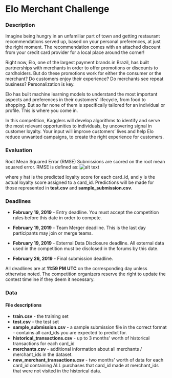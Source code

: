 # Elo Merchant Challenge

### Description
Imagine being hungry in an unfamiliar part of town and getting restaurant recommendations served up, based on your personal preferences, at just the right moment. The recommendation comes with an attached discount from your credit card provider for a local place around the corner!

Right now, Elo, one of the largest payment brands in Brazil, has built partnerships with merchants in order to offer promotions or discounts to cardholders. But do these promotions work for either the consumer or the merchant? Do customers enjoy their experience? Do merchants see repeat business? Personalization is key.

Elo has built machine learning models to understand the most important aspects and preferences in their customers’ lifecycle, from food to shopping. But so far none of them is specifically tailored for an individual or profile. This is where you come in.

In this competition, Kagglers will develop algorithms to identify and serve the most relevant opportunities to individuals, by uncovering signal in customer loyalty. Your input will improve customers’ lives and help Elo reduce unwanted campaigns, to create the right experience for customers.

### Evaluation
Root Mean Squared Error (RMSE)
Submissions are scored on the root mean squared error. RMSE is defined as:
![alt text](https://cdn-images-1.medium.com/max/1600/1*9hQVcasuwx5ddq_s3MFCyw.gif)

where y hat is the predicted loyalty score for each card_id, and y is the actual loyalty score assigned to a card_id. Predictions will be made for those represented in **test.csv** and **sample_submission.csv**.

### Deadlines 
* **February 19, 2019** - Entry deadline. You must accept the competition rules before this date in order to compete.

* **February 19, 2019** - Team Merger deadline. This is the last day participants may join or merge teams.

* **February 19, 2019** - External Data Disclosure deadline. All external data used in the competition must be disclosed in the forums by this date.

* **February 26, 2019** - Final submission deadline.

All deadlines are at **11:59 PM UTC** on the corresponding day unless otherwise noted. The competition organizers reserve the right to update the contest timeline if they deem it necessary.

### Data
#### File descriptions
* **train.csv** - the training set
* **test.csv** - the test set
* **sample_submission.csv** - a sample submission file in the correct format - contains all card_ids you are expected to predict for.
* **historical_transactions.csv** - up to 3 months' worth of historical transactions for each card_id
* **merchants.csv** - additional information about all merchants / merchant_ids in the dataset.
* **new_merchant_transactions.csv** - two months' worth of data for each card_id containing ALL purchases that card_id made at merchant_ids that were not visited in the historical data.
